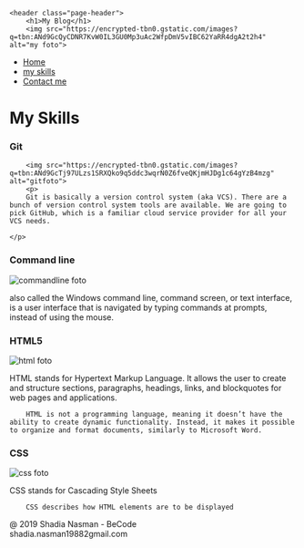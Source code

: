 <!DOCTYPE html>

<html lang="en">
    <head>
        <meta charset="utf-8"> 
        <meta name="viewport" content="width=device-width, initial-scale=1">
        <meta http-equiv="X-UA-Compatible" content="ie=edge">
        <link rel="icon" href="img/myicon.ico">
        <title>myskills</title>
    </head>
<body>

    <header class="page-header">
        <h1>My Blog</h1>
        <img src="https://encrypted-tbn0.gstatic.com/images?q=tbn:ANd9GcQyCDNR7KvW0IL3GU0Mp3uAc2WfpDmV5vIBC62YaRR4dgA2t2h4" alt="my foto">
    
<nav >
        <ul>
          <li><a href="home.html">Home</a></li>
          <li><a href="myskills.html">my skills</a></li>
          <li><a href="contactme.html">Contact me</a></li>
        </ul>
      </nav>
</header>

<h1>My Skills</h1>
<article>
  <h3>Git</h3>
  
        <img src="https://encrypted-tbn0.gstatic.com/images?q=tbn:ANd9GcTj97ULzs1SRXQko9q5ddc3wqrN0Z6fveQKjmHJDg1c64gYzB4mzg" alt="gitfoto">
        <p>
        Git is basically a version control system (aka VCS). There are a bunch of version control system tools are available. We are going to pick GitHub, which is a familiar cloud service provider for all your VCS needs.
    
    </p>
</article>

<article>
  <h3>Command line</h3>
  <img src="https://encrypted-tbn0.gstatic.com/images?q=tbn:ANd9GcRFfwd6s5Vgf9EIraFGuvtz4Fcvn_L4xOu_ECDsqdTNrXqzbYl-" alt="commandline foto">
  <p>
        also called the Windows command line, command screen, or text interface, is a user interface that is navigated by typing commands at prompts, instead of using the mouse.
  </p>
</article>

<article>
  <h3>HTML5</h3>
  <img src="https://encrypted-tbn0.gstatic.com/images?q=tbn:ANd9GcRuWttdOuypSbStD85mj8w1kfVwC728gfzY5BZnDmq-q5MG5I43" alt="html foto">
  <p>
        HTML stands for Hypertext Markup Language. It allows the user to create and structure sections, paragraphs, headings, links, and blockquotes for web pages and applications.

        HTML is not a programming language, meaning it doesn’t have the ability to create dynamic functionality. Instead, it makes it possible to organize and format documents, similarly to Microsoft Word.
  </p>
</article>

<article>
  <h3>CSS</h3>
  <img src="https://encrypted-tbn0.gstatic.com/images?q=tbn:ANd9GcRkh7dVbd_0Guz88a7d6eE7Ir7K37FmElxdwRyyybPUNoKW428" alt="css foto">
  <p>
        CSS stands for Cascading Style Sheets

        CSS describes how HTML elements are to be displayed
  </p>
</article>
<footer>
    <p>@ 2019 Shadia Nasman - BeCode <br> shadia.nasman19882gmail.com  </p>
</footer>

</body>
</html>
